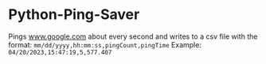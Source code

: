 # Python-Ping-Saver

Pings www.google.com about every second and writes to a csv file with the format: `mm/dd/yyyy,hh:mm:ss,pingCount,pingTime` Example: `04/20/2023,15:47:19,5,577.407 `
